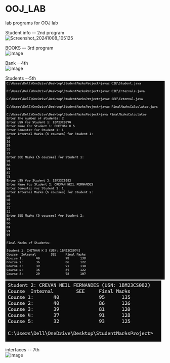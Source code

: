 # OOJ_LAB
lab programs for OOJ lab

Student info -- 2nd program  
![Screenshot_20241008_105125](https://github.com/user-attachments/assets/366bc96a-8693-4083-882d-b8f8e8c56497)

BOOKS -- 3rd program  
![image](https://github.com/user-attachments/assets/1e7d813e-e0fb-452a-8822-ffc7e4277732)

Bank --4th   
![image](https://github.com/user-attachments/assets/586168c2-cc60-4fce-a47e-db8b0a2380ad)  


Students --5th  
![alt text](image.png)    
![alt text](image-1.png)


interfaces -- 7th  
![image](https://github.com/user-attachments/assets/648f1ac9-4dcd-4f8d-9a72-c85e3365d4ad)
